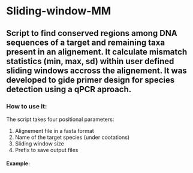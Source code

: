 # Sliding-window-MM

## Script to find conserved regions among DNA sequences of a target and remaining taxa present in an alignement. It calculate mismatch statistics (min, max, sd) within user defined sliding windows accross the alignement. It was developed to gide primer design for species detection using a qPCR aproach.

### How to use it:
The script takes four positional parameters:
1) Alignement file in a fasta format
2) Name of the target species (under cootations)
3) Sliding window size
4) Prefix to save output files 

#### Example:
